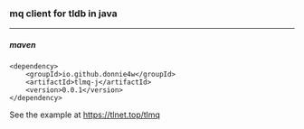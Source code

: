### mq client for tldb in java

------------

##### maven

    <dependency>    
        <groupId>io.github.donnie4w</groupId>    
        <artifactId>tlmq-j</artifactId>    
        <version>0.0.1</version>
    </dependency>
	

See the example at  https://tlnet.top/tlmq